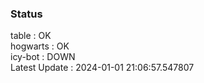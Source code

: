### Status


table : OK  
hogwarts : OK  
icy-bot : DOWN  
Latest Update : 2024-01-01 21:06:57.547807
